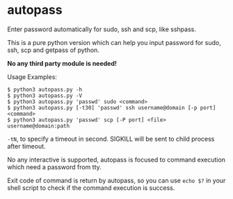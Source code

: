 # autopass

Enter password automatically for sudo, ssh and scp, like sshpass.

This is a pure python version which can help you input password for sudo,
ssh, scp and getpass of python.

**No any third party module is needed!**

Usage Examples:

``` shell
$ python3 autopass.py -h
$ python3 autopass.py -V
$ python3 autopass.py 'passwd' sudo <command>
$ python3 autopass.py [-t30] 'passwd' ssh username@domain [-p port] <command>
$ python3 autopass.py 'passwd' scp [-P port] <file> username@domain:path
```

`-tN`, to specify a timeout in second. SIGKILL will be sent to child process
after timeout.

No any interactive is supported, autopass is focused to command execution
which need a password from tty.

Exit code of command is return by autopass, so you can use `echo $?` in
your shell script to check if the command execution is success.

